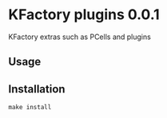 # KFactory plugins 0.0.1

KFactory extras such as PCells and plugins

## Usage

## Installation

`make install`

